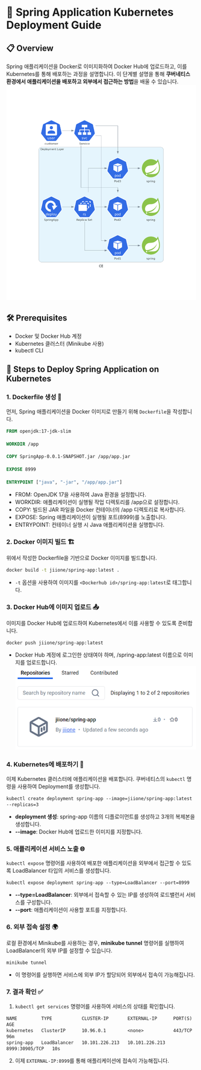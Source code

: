 # 🌟 Spring Application Kubernetes Deployment Guide

## 📋 Overview
Spring 애플리케이션을 Docker로 이미지화하여 Docker Hub에 업로드하고, 이를 Kubernetes를 통해 배포하는 과정을 설명합니다. 이 단계별 설명을 통해 **쿠버네티스 환경에서 애플리케이션을 배포하고 외부에서 접근하는 방법**을 배울 수 있습니다.
![image](https://github.com/jiione/K8S-Deployment-Demo/blob/main/images/k8s.png)

## 🛠️ Prerequisites
- Docker 및 Docker Hub 계정
- Kubernetes 클러스터 (Minikube 사용)
- kubectl CLI

## 🚀 Steps to Deploy Spring Application on Kubernetes

### 1. Dockerfile 생성 📝
먼저, Spring 애플리케이션을 Docker 이미지로 만들기 위해 `Dockerfile`을 작성합니다.

```dockerfile
FROM openjdk:17-jdk-slim

WORKDIR /app

COPY SpringApp-0.0.1-SNAPSHOT.jar /app/app.jar

EXPOSE 8999

ENTRYPOINT ["java", "-jar", "/app/app.jar"]
```
- FROM: OpenJDK 17을 사용하여 Java 환경을 설정합니다.
- WORKDIR: 애플리케이션이 실행될 작업 디렉토리를 /app으로 설정합니다.
- COPY: 빌드된 JAR 파일을 Docker 컨테이너의 /app 디렉토리로 복사합니다.
- EXPOSE: Spring 애플리케이션이 실행될 포트(8999)를 노출합니다.
- ENTRYPOINT: 컨테이너 실행 시 Java 애플리케이션을 실행합니다.

### 2. Docker 이미지 빌드 🏗️
위에서 작성한 Dockerfile을 기반으로 Docker 이미지를 빌드합니다.
```bash
docker build -t jiione/spring-app:latest .
```
- `-t` 옵션을 사용하여 이미지를 `<Dockerhub id>/spring-app:latest`로 태그합니다.

### 3. Docker Hub에 이미지 업로드 📤
이미지를 Docker Hub에 업로드하여 Kubernetes에서 이를 사용할 수 있도록 준비합니다.
```
docker push jiione/spring-app:latest
```
- Docker Hub 계정에 로그인한 상태여야 하며, <Dockerhub id>/spring-app:latest 이름으로 이미지를 업로드합니다.
![image](https://github.com/jiione/K8S-Deployment-Demo/blob/main/images/%EC%BA%A1%EC%B2%98.PNG)

### 4. Kubernetes에 배포하기 🚢
이제 Kubernetes 클러스터에 애플리케이션을 배포합니다. 쿠버네티스의 `kubectl` 명령을 사용하여 Deployment를 생성합니다.
```
kubectl create deployment spring-app --image=jiione/spring-app:latest --replicas=3
```
- **deployment 생성**: spring-app 이름의 디플로이먼트를 생성하고 3개의 복제본을 생성합니다.
- **--image**: Docker Hub에 업로드한 이미지를 지정합니다.

### 5. 애플리케이션 서비스 노출 🌐
`kubectl expose` 명령어를 사용하여 배포한 애플리케이션을 외부에서 접근할 수 있도록 LoadBalancer 타입의 서비스를 생성합니다.
```
kubectl expose deployment spring-app --type=LoadBalancer --port=8999
```
- **--type=LoadBalancer**: 외부에서 접속할 수 있는 IP를 생성하여 로드밸런서 서비스를 구성합니다.
- **--port**: 애플리케이션이 사용할 포트를 지정합니다.

### 6. 외부 접속 설정 🌍
로컬 환경에서 Minikube를 사용하는 경우, **minikube tunnel** 명령어를 실행하여 LoadBalancer의 외부 IP를 설정할 수 있습니다.
```
minikube tunnel
```
- 이 명령어를 실행하면 서비스에 외부 IP가 할당되어 외부에서 접속이 가능해집니다.

### 7. 결과 확인 ✅
1. `kubectl get services` 명령어를 사용하여 서비스의 상태를 확인합니다.
```
NAME         TYPE           CLUSTER-IP       EXTERNAL-IP      PORT(S)          AGE
kubernetes   ClusterIP      10.96.0.1        <none>           443/TCP          96m
spring-app   LoadBalancer   10.101.226.213   10.101.226.213   8999:30905/TCP   10s
```
2. 이제 `EXTERNAL-IP:8999`를 통해 애플리케이션에 접속이 가능해집니다.


